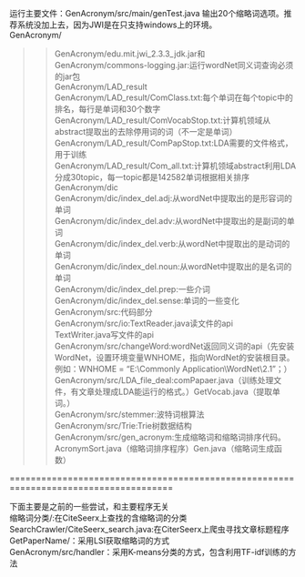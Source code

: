 运行主要文件：GenAcronym/src/main/genTest.java 输出20个缩略词选项。推荐系统没加上去，因为JWI是在只支持windows上的环境。<br>
GenAcronym/<br>
>>GenAcronym/edu.mit.jwi_2.3.3_jdk.jar和GenAcronym/commons-logging.jar:运行wordNet同义词查询必须的jar包<br>
GenAcronym/LAD_result<br>
>GenAcronym/LAD_result/ComClass.txt:每个单词在每个topic中的排名，每行是单词和30个数字<br>
>GenAcronym/LAD_result/ComVocabStop.txt:计算机领域从abstract提取出的去除停用词的词（不一定是单词）<br>
>GenAcronym/LAD_result/ComPapStop.txt:LDA需要的文件格式，用于训练<br>
>GenAcronym/LAD_result/Com_all.txt:计算机领域abstract利用LDA分成30topic，每一topic都是142582单词根据相关排序<br>
GenAcronym/dic<br>
>GenAcronym/dic/index_del.adj:从wordNet中提取出的是形容词的单词<br>
>GenAcronym/dic/index_del.adv:从wordNet中提取出的是副词的单词<br>
>GenAcronym/dic/index_del.verb:从wordNet中提取出的是动词的单词<br>
>GenAcronym/dic/index_del.noun:从wordNet中提取出的是名词的单词<br>
>GenAcronym/dic/index_del.prep:一些介词<br>
>GenAcronym/dic/index_del.sense:单词的一些变化<br>
GenAcronym/src:代码部分<br>
>GenAcronym/src/io:TextReader.java读文件的api<br>
                  TextWriter.java写文件的api<br>
>GenAcronym/src/changeWord:wordNet返回同义词的api（先安装WordNet，设置环境变量WNHOME，指向WordNet的安装根目录。例如：WNHOME = “E:\Commonly Application\WordNet\2.1”；）<br>
>GenAcronym/src/LDA_file_deal:comPapaer.java（训练处理文件，有文章处理成LDA能运行的格式。）GetVocab.java（提取单词。）<br>
>GenAcronym/src/stemmer:波特词根算法<br>
>GenAcronym/src/Trie:Trie树数据结构<br>
>GenAcronym/src/gen_acronym:生成缩略词和缩略词排序代码。AcronymSort.java（缩略词排序程序）Gen.java（缩略词生成函数）<br>

=====================================================================================

下面主要是之前的一些尝试，和主要程序无关<br>
缩略词分类/:在CiteSeerx上查找的含缩略词的分类<br>
SearchCrawler/CiteSeerx_search.java:在CiterSeerx上爬虫寻找文章标题程序<br>
GetPaperName/：采用LSI获取缩略词的方式<br>
GenAcronym/src/handler：采用K-means分类的方式，包含利用TF-idf训练的方法<br>
